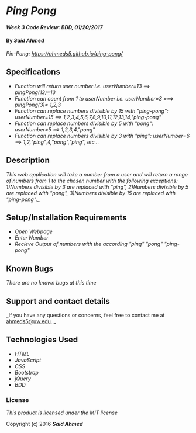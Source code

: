 # _Ping Pong_

#### _Week 3 Code Review: BDD, 01/20/2017_

#### By _**Said Ahmed**_
_Pin-Pong: https://ahmeds5.github.io/ping-pong/_


## Specifications
* _Function will return user number i.e. userNumber=13 ==> pingPong(13)=13_
* _Function can count from 1 to userNumber i.e. userNumber=3 ===> pingPong(3)= 1,2,3_
* _Function can replace numbers divisible by 15 with "ping-pong": userNumber=15 ==> 1,2,3,4,5,6,7,8,9,10,11,12,13,14,"ping-pong"_
* _Function can replace numbers divisible by 5 with "pong": userNumber=5 ==> 1,2,3,4,"pong"_
* _Function can replace numbers divisible by 3 with "ping": userNumber=6 ==> 1,2,"ping",4,"pong","ping", etc..._


## Description

_This web application will take a number from a user and will return a range of numbers from 1 to the chosen number with the following exceptions: 1)Numbers divisible by 3 are replaced with "ping", 2)Numbers divisible by 5 are replaced with "pong", 3)Numbers divisible by 15 are replaced with "ping-pong".__

## Setup/Installation Requirements

* _Open Webpage_
* _Enter Number_
* _Recieve Output of numbers with the according "ping" "pong" "ping-pong"_

## Known Bugs

_There are no known bugs at this time_

## Support and contact details

_If you have any questions or concerns, feel free to contact me at ahmeds5@uw.edu. _

## Technologies Used

* _HTML_
* _JavaScript_
* _CSS_
* _Bootstrap_
* _jQuery_
* _BDD_

### License

*This product is licensed under the MIT license*

Copyright (c) 2016 **_Said Ahmed_**
